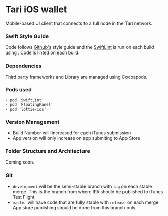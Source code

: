 Tari iOS wallet
===========================
Mobile-based UI client that connects to a full node in the Tari network.

### Swift Style Guide

Code follows [Github's](https://github.com/github/swift-style-guide) style guide and the [SwiftLint](https://github.com/realm/SwiftLint) is run on each build using . Code is linted on each build.

### Dependencies

Third party frameworks and Library are managed using Cocoapods.

### Pods used 

    - pod 'SwiftLint'
    - pod 'FloatingPanel'
    - pod 'lottie-ios'

### Version Management

* Build Number willl increased for each iTunes submission
* App version will only increase on app submiting to App Store

### Folder Structure and Architecture

Coming soon.

### Git

- `development` will be the semi-stable branch with `tag` on each stable merge. This is the branch from where IPA should be published to iTunes Test Flight.
- `master` will have code that are fully stable with `release` on each merge. App store publishing should be done from this branch only.
